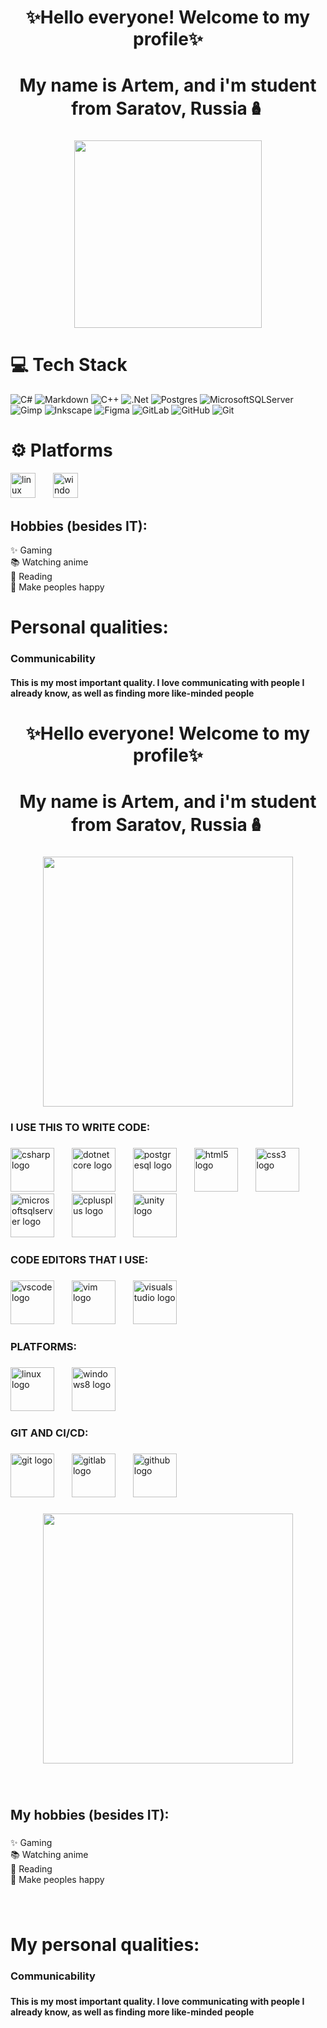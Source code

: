 <h1 align="center">✨Hello everyone! Welcome to my profile✨</h1>

###

<h1 align="center">My name is Artem, and i'm student from Saratov, Russia🪆</h1>

###

<div align="center">
  <img height="300" src="https://pa1.aminoapps.com/7863/51826032faac0adc144e5d26ec5a7c1261624203r1-400-225_hq.gif"  />
</div>

###

# 💻 Tech Stack
![C#](https://img.shields.io/badge/c%23-%23239120.svg?style=for-the-badge&logo=csharp&logoColor=white) ![Markdown](https://img.shields.io/badge/markdown-%23000000.svg?style=for-the-badge&logo=markdown&logoColor=white) ![C++](https://img.shields.io/badge/c++-%2300599C.svg?style=for-the-badge&logo=c%2B%2B&logoColor=white) ![.Net](https://img.shields.io/badge/.NET-5C2D91?style=for-the-badge&logo=.net&logoColor=white) ![Postgres](https://img.shields.io/badge/postgres-%23316192.svg?style=for-the-badge&logo=postgresql&logoColor=white) ![MicrosoftSQLServer](https://img.shields.io/badge/Microsoft%20SQL%20Server-CC2927?style=for-the-badge&logo=microsoft%20sql%20server&logoColor=white) ![Gimp](https://img.shields.io/badge/Gimp-657D8B?style=for-the-badge&logo=gimp&logoColor=FFFFFF) ![Inkscape](https://img.shields.io/badge/Inkscape-e0e0e0?style=for-the-badge&logo=inkscape&logoColor=080A13) ![Figma](https://img.shields.io/badge/figma-%23F24E1E.svg?style=for-the-badge&logo=figma&logoColor=white) ![GitLab](https://img.shields.io/badge/gitlab-%23181717.svg?style=for-the-badge&logo=gitlab&logoColor=white) ![GitHub](https://img.shields.io/badge/github-%23121011.svg?style=for-the-badge&logo=github&logoColor=white) ![Git](https://img.shields.io/badge/git-%23F05033.svg?style=for-the-badge&logo=git&logoColor=white)
# ⚙️ Platforms
<div align="left">
  <img src="https://cdn.jsdelivr.net/gh/devicons/devicon/icons/linux/linux-original.svg" height="40" alt="linux logo"  />
  <img width="20" />
  <img src="https://cdn.jsdelivr.net/gh/devicons/devicon/icons/windows8/windows8-original.svg" height="40" alt="windows8 logo"  />
</div>


<h2 align="left">Hobbies (besides IT):</h2>

<p align="left">✨ Gaming<br>📚 Watching anime<br>🎯 Reading<br>🎲 Make peoples happy</p>

<h1 align="left">Personal qualities:</h1>

<h3 align="left">Communicability</h3>

<h4 align="left">This is my most important quality. I love communicating with people I already know, as well as finding more like-minded people</h4>



<h1 align="center">✨Hello everyone! Welcome to my profile✨</h1>

###

<h1 align="center">My name is Artem, and i'm student from Saratov, Russia🪆</h1>

###

<div align="center">
  <img height="400" src="https://pa1.aminoapps.com/7863/51826032faac0adc144e5d26ec5a7c1261624203r1-400-225_hq.gif"  />
</div>

###

<h3 align="left">I USE THIS TO WRITE CODE:</h3>

###

<div align="left">
  <img src="https://cdn.jsdelivr.net/gh/devicons/devicon/icons/csharp/csharp-original.svg" height="70" alt="csharp logo"  />
  <img width="20" />
  <img src="https://cdn.jsdelivr.net/gh/devicons/devicon/icons/dotnetcore/dotnetcore-original.svg" height="70" alt="dotnetcore logo"  />
  <img width="20" />
  <img src="https://cdn.jsdelivr.net/gh/devicons/devicon/icons/postgresql/postgresql-original.svg" height="70" alt="postgresql logo"  />
  <img width="20" />
  <img src="https://cdn.jsdelivr.net/gh/devicons/devicon/icons/html5/html5-original.svg" height="70" alt="html5 logo"  />
  <img width="20" />
  <img src="https://cdn.jsdelivr.net/gh/devicons/devicon/icons/css3/css3-original.svg" height="70" alt="css3 logo"  />
  <img width="20" />
  <img src="https://cdn.jsdelivr.net/gh/devicons/devicon/icons/microsoftsqlserver/microsoftsqlserver-plain.svg" height="70" alt="microsoftsqlserver logo"  />
  <img width="20" />
  <img src="https://cdn.jsdelivr.net/gh/devicons/devicon/icons/cplusplus/cplusplus-original.svg" height="70" alt="cplusplus logo"  />
  <img width="20" />
  <img src="https://cdn.jsdelivr.net/gh/devicons/devicon/icons/unity/unity-original.svg" height="70" alt="unity logo"  />
</div>

###

<h3 align="left">CODE EDITORS THAT I USE:</h3>

###

<div align="left">
  <img src="https://cdn.jsdelivr.net/gh/devicons/devicon/icons/vscode/vscode-original.svg" height="70" alt="vscode logo"  />
  <img width="20" />
  <img src="https://cdn.jsdelivr.net/gh/devicons/devicon/icons/vim/vim-original.svg" height="70" alt="vim logo"  />
  <img width="20" />
  <img src="https://cdn.jsdelivr.net/gh/devicons/devicon/icons/visualstudio/visualstudio-plain.svg" height="70" alt="visualstudio logo"  />
</div>

###

<h3 align="left">PLATFORMS:</h3>

###

<div align="left">
  <img src="https://cdn.jsdelivr.net/gh/devicons/devicon/icons/linux/linux-original.svg" height="70" alt="linux logo"  />
  <img width="20" />
  <img src="https://cdn.jsdelivr.net/gh/devicons/devicon/icons/windows8/windows8-original.svg" height="70" alt="windows8 logo"  />
</div>

###

<h3 align="left">GIT AND CI/CD:</h3>

###

<div align="left">
  <img src="https://cdn.jsdelivr.net/gh/devicons/devicon/icons/git/git-original.svg" height="70" alt="git logo"  />
  <img width="20" />
  <img src="https://cdn.jsdelivr.net/gh/devicons/devicon/icons/gitlab/gitlab-original.svg" height="70" alt="gitlab logo"  />
  <img width="20" />
  <img src="https://cdn.jsdelivr.net/gh/devicons/devicon/icons/github/github-original.svg" height="70" alt="github logo"  />
</div>

###

<div align="center">
  <img height="400" src="https://img.freepik.com/free-photo/portrait-cute-dog-anime-style_23-2151382145.jpg?t=st=1740428709~exp=1740432309~hmac=24c571aa29e461005245214a173791e19d29a3e88429c1be66d63a76cb07bf16&w=1060"  />
</div>

###

<br clear="both">

<h2 align="left">My hobbies (besides IT):</h2>

###

<p align="left">✨ Gaming<br>📚 Watching anime<br>🎯 Reading<br>🎲 Make peoples happy</p>

###

<br clear="both">

<h1 align="left">My personal qualities:</h1>

###

<h3 align="left">Communicability</h3>

###

<h4 align="left">This is my most important quality. I love communicating with people I already know, as well as finding more like-minded people</h4>

###

